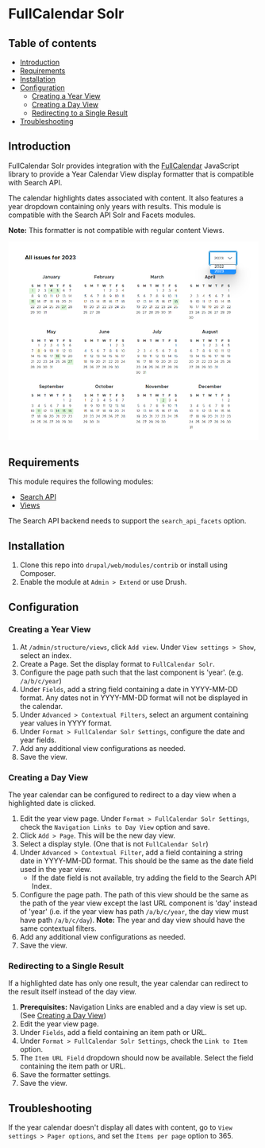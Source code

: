 # FullCalendar Solr


## Table of contents

- [Introduction](#introduction)
- [Requirements](#requirements)
- [Installation](#installation)
- [Configuration](#configuration)
  - [Creating a Year View](#creating-a-year-view)
  - [Creating a Day View](#creating-a-day-view)
  - [Redirecting to a Single Result](#redirecting-to-a-single-result)
- [Troubleshooting](#troubleshooting)


## Introduction

FullCalendar Solr provides integration with the
[FullCalendar](https://fullcalendar.io/) JavaScript library
to provide a Year Calendar View display formatter that is compatible with
Search API.

The calendar highlights dates associated with content. It also features a year
dropdown containing only years with results. This module is compatible
with the Search API Solr and Facets modules.

**Note:** This formatter is not compatible with regular content Views.

![image](docs/year-calendar.png)


## Requirements

This module requires the following modules:

- [Search API](https://www.drupal.org/project/search_api)
- [Views](https://www.drupal.org/project/views)

The Search API backend needs to support the `search_api_facets` option.


## Installation

1. Clone this repo into `drupal/web/modules/contrib` or install using Composer.
1. Enable the module at `Admin > Extend` or use Drush.


## Configuration


### Creating a Year View

1. At `/admin/structure/views`, click `Add view`. Under `View settings > Show`,
select an index.
1. Create a Page. Set the display format to `FullCalendar Solr`.
1. Configure the page path such that the last component is 'year'.
(e.g. `/a/b/c/year`)
1. Under `Fields`, add a string field containing a date in YYYY-MM-DD format.
Any dates not in YYYY-MM-DD format will not be displayed in the calendar.
1. Under `Advanced > Contextual Filters`, select an argument containing year
values in YYYY format.
1. Under `Format > FullCalendar Solr Settings`, configure the date and year
fields.
1. Add any additional view configurations as needed.
1. Save the view.


### Creating a Day View

The year calendar can be configured to redirect to a day view when a
highlighted date is clicked.

1. Edit the year view page. Under `Format > FullCalendar Solr Settings`, check
the `Navigation Links to Day View` option and save.
1. Click `Add > Page`. This will be the new day view.
1. Select a display style. (One that is not `FullCalendar Solr`)
1. Under `Advanced > Contextual Filter`, add a field containing a string date
in YYYY-MM-DD format. This should be the same as the date field used in the
year view.
    - If the date field is not available, try adding the field to the Search
    API Index.
1. Configure the page path. The path of this view should be the same as the
path of the year view except the last URL component is 'day' instead of 'year'
(i.e. if the year view has path `/a/b/c/year`, the day view must have path
`/a/b/c/day`).
**Note:** The year and day view should have the same contextual filters.
1. Add any additional view configurations as needed.
1. Save the view.


### Redirecting to a Single Result

If a highlighted date has only one result, the year calendar can redirect to
the result itself instead of the day view.

1. __Prerequisites:__ Navigation Links are enabled and a day view is set up.
(See [Creating a Day View](#creating-a-day-view))
1. Edit the year view page.
1. Under `Fields`, add a field containing an item path or URL.
1. Under `Format > FullCalendar Solr Settings`, check the `Link to Item`
option.
1. The `Item URL Field` dropdown should now be available. Select the field
containing the item path or URL.
1. Save the formatter settings.
1. Save the view.


## Troubleshooting

If the year calendar doesn't display all dates with content, go to
`View settings > Pager options`, and set the `Items per page` option to 365.
